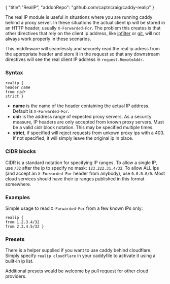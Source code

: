 {
	"title":"RealIP",
	"addonRepo": "github.com/captncraig/caddy-realip"
}

The real IP module is useful in situations where you are running caddy behind a proxy server.
In these situations the actual client ip will be stored in an HTTP header, usually `X-Forwarded-For`. The problem this creates
is that other directives that rely on the client ip address, like [ipfilter](./ipfilter) or [git](./git), will not always work properly in these scenarios.

This middleware will seamlessly and securely read the real ip adress from the appropriate header and store it in the request so that
any downstream directives will see the real client IP address in `request.RemoteAddr`.

### Syntax

<code class="block"><span class="hl-directive">realip</span> {
    <span class="hl-subdirective">header</span> <i>name</i>
	<span class="hl-subdirective">from</span> <i>cidr</i>
	<span class="hl-subdirective">strict</span>
}
</code>

- **name** is the name of the header containing the actual IP address. Default is `X-Forwarded-For`.
- **cidr** is the address range of expected proxy servers. As a security measure, IP headers are only accepted from known proxy servers. Must be a valid cidr block notation. This may be specified multiple times.
- **strict**, if specified will reject requests from unkown proxy ips with a 403. If not specified, it will simply leave the original ip in place.

### CIDR blocks
CIDR is a standard notation for specifying IP ranges. To allow a single IP, use `/32` after the ip to specify no mask: `123.222.31.4/32`. To allow ALL Ips (and accept an `X-Forwarded-For` header from anybody), use `0.0.0.0/0`. Most cloud services should have their ip ranges published in this format somewhere.

### Examples

Simple usage to read `X-Forwarded-For` from a few known IPs only:

<code class="block"><span class="hl-directive">realip {
	<span class="hl-subdirective">from 1.2.3.4/32</span>
	<span class="hl-subdirective">from 2.3.4.5/32</span>
}
</code>



### Presets

There is a helper supplied if you want to use caddy behind cloudflare. Simply specify `realip cloudflare` in your caddyfile to activate it using a 
built-in ip list.

Additional presets would be welcome by pull request for other cloud providers.
